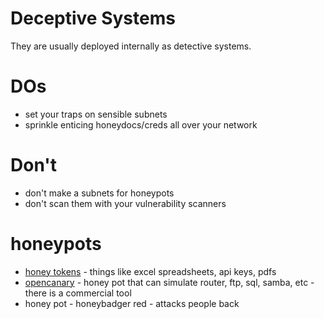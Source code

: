 # Deceptive Systems
They are usually deployed internally as detective systems.


# DOs
* set your traps on sensible subnets
* sprinkle enticing honeydocs/creds all over your network

# Don't
* don't make a subnets for honeypots
* don't scan them with your vulnerability scanners

# honeypots
* [honey tokens](www.canarytokens.org) - things like excel spreadsheets, api keys, pdfs
* [opencanary](https://github.com/thinkst/opencanary) - honey pot that can simulate router, ftp, sql, samba, etc - there is a commercial tool
* honey pot - honeybadger red - attacks people back

